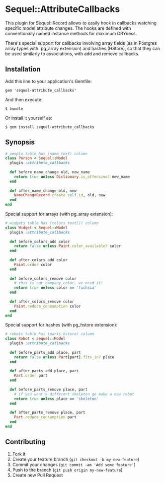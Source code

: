 # Sequel::AttributeCallbacks

This plugin for Sequel::Record allows to easily hook in callbacks watching 
specific model attribute changes. The hooks are defined with conventionally 
named instance methods for maximum DRYness.

There's special support for callbacks involving array fields (as in Postgres 
array types with :pg_array extension) and hashes (HStore), so that they can 
be used similarly to associations, with add and remove callbacks.

## Installation

Add this line to your application's Gemfile:

    gem 'sequel-attribute_callbacks'

And then execute:

    $ bundle

Or install it yourself as:

    $ gem install sequel-attribute_callbacks

## Synopsis

```ruby
# people table has (name text) column
class Person < Sequel::Model
  plugin :attribute_callbacks
  
  def before_name_change old, new_name
    return true unless Dictionary.is_offensive? new_name
  end
  
  def after_name_change old, new
    NameChangeRecord.create self.id, old, new
  end
end
```

Special support for arrays (with pg_array extension):

```ruby
# widgets table has (colors text[]) column
class Widget < Sequel::Model
  plugin :attribute_callbacks
  
  def before_colors_add color
    return false unless Paint.color_available? color
  end
  
  def after_colors_add color
    Paint.order color
  end
  
  def before_colors_remove color
    # this is our company color, we need it!
    return true unless color == 'fuchsia'
  end
  
  def after_colors_remove color
    Paint.reduce_consumption color
  end
end
```

Special support for hashes (with pg_hstore extension):

```ruby
# robots table has (parts hstore) column
class Robot < Sequel::Model
  plugin :attribute_callbacks
  
  def before_parts_add place, part
    return false unless Part[part].fits_in? place
  end
  
  def after_parts_add place, part
    Part.order part
  end
  
  def before_parts_remove place, part
    # if you want a different skeleton go make a new robot
    return true unless place == 'skeleton'
  end
  
  def after_parts_remove place, part
    Part.reduce_consumption part
  end
end
```

## Contributing

1. Fork it
2. Create your feature branch (`git checkout -b my-new-feature`)
3. Commit your changes (`git commit -am 'Add some feature'`)
4. Push to the branch (`git push origin my-new-feature`)
5. Create new Pull Request
